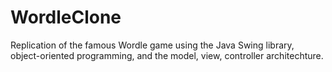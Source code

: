 # WordleClone

Replication of the famous Wordle game using the Java Swing library, object-oriented programming, and the model, view, controller architechture.
